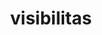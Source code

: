 ---
date:  ""
draft: false
title: "visibilitas"
short: "visibilitas"
thumb:
    image: "cover.jpg"
    anima: ""
    video: ""
layout: ""
weight: 14
lister: 5
format:
    media: "article"
    model: ""
    datum:
        data: ""
require:
    - prop: ""
      name: ""
      icon: ""
      desc: ""
metadata:
    index: false
    thumb: "cover.jpg"
    group: []
    author: ["null"]
description: "Memastikan visibilitas warna pada elemen secara konsisten."
---